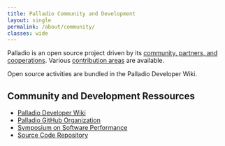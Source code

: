 ```yaml
---
title: Palladio Community and Development
layout: single
permalink: /about/community/
classes: wide
---
```


Palladio is an open source project driven by its [community, partners, and cooperations](/science/partners/). Various [contribution areas](/science/#integrate-and-cooperate-with-palladio) are available.

Open source activities are bundled in the Palladio Developer Wiki.


## Community and Development Ressources

- [Palladio Developer Wiki](https://github.com/PalladioSimulator/.github/wiki)
- [Palladio GitHub Organization](https://github.com/PalladioSimulator)
- [Symposium on Software Performance](https://www.performance-symposium.org/)
- [Source Code Repository](/tools/download/#palladio-source-code-access)

